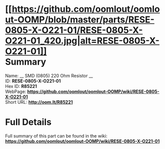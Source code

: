 
[[https://github.com/oomlout/oomlout-OOMP/blob/master/parts/RESE-0805-X-O221-01/RESE-0805-X-O221-01_420.jpg|alt=RESE-0805-X-O221-01]]     
Summary
=================
  
Name: __ SMD (0805) 220 Ohm Resistor __    
ID: __RESE-0805-X-O221-01__   
Hex ID: __R85221__   
WebPage: __https://github.com/oomlout/oomlout-OOMP/wiki/RESE-0805-X-O221-01__   
Short URL: __http://oom.lt/R85221__   

Full Details
==========================
Full summary of this part can be found in the wiki:   
__https://github.com/oomlout/oomlout-OOMP/wiki/RESE-0805-X-O221-01__    

